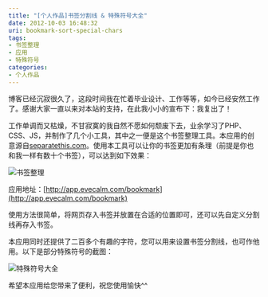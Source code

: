 ```yaml
---
title: "[个人作品]书签分割线 & 特殊符号大全"
date: 2012-10-03 16:48:32
uri: bookmark-sort-special-chars
tags: 
- 书签整理
- 应用
- 特殊符号
categories: 
- 个人作品
---
```


博客已经沉寂很久了，这段时间我在忙着毕业设计、工作等等，如今已经安然工作了。感谢大家一直以来对本站的支持，在此我小小的宣布下：我复出了！

工作单调而又枯燥，不甘寂寞的我自然不愿如何颓废下去，业余学习了PHP、CSS、JS，并制作了几个小工具，其中之一便是这个书签整理工具。本应用的创意源自[separatethis.com](http://separatethis.com/)。使用本工具可以让你的书签更加有条理（前提是你也和我一样有数十个书签），可以达到如下效果：

![书签整理](http://app.evecalm.com/bookmark/img/03.jpg)

应用地址：[http://app.evecalm.com/bookmark](http://app.evecalm.com/bookmark)

使用方法很简单，将网页存入书签并放置在合适的位置即可，还可以先自定义分割线再存入书签。

本应用同时还提供了二百多个有趣的字符，您可以用来设置书签分割线，也可作他用。以下是部分特殊符号的截图：

![特殊符号大全](http://m1.img.libdd.com/farm5/2012/1003/16/0FC4CBC334E691C079FB0119832F5E7FE2960E5EF698_448_297.JPEG)

希望本应用给您带来了便利，祝您使用愉快^^
